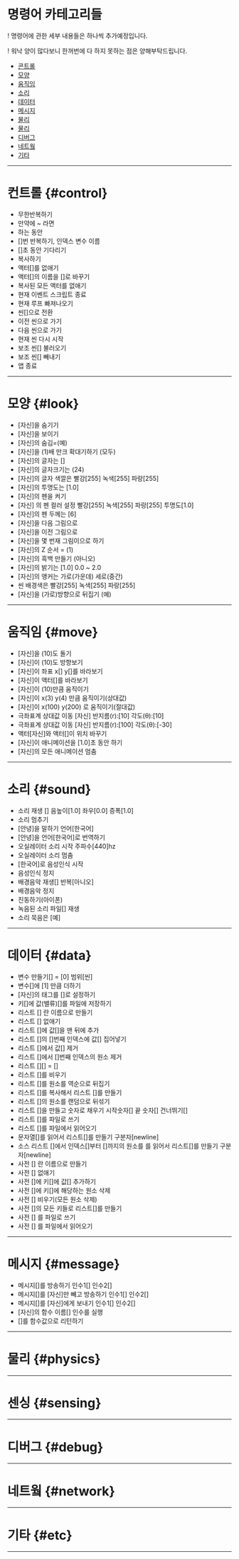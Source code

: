 # 명령어 카테고리들

! 명령어에 관한 세부 내용들은 하나씩 추가예정입니다.

! 워낙 양이 많다보니 한꺼번에 다 하지 못하는 점은 양해부탁드립니다.

* [콘트롤](#control)
* [모양](#look)
* [움직임](#move)
* [소리](#sound)
* [데이터](#data)
* [메시지](#message)
* [물리](#physics)
* [물리](#sensing)
* [디버그](#debug)
* [네트웤](#network)
* [기타](#etc)

---

# 컨트롤 {#control}

* 무한반복하기
* 만약에 ~ 라면
* 하는 동안
* []번 반복하기, 인덱스 변수 이름
* []초 동안 기다리기
* 복사하기
* 액터[]를 없애기
* 액터[]의 이름을 []로 바꾸기
* 복사된 모든 액터를 없애기
* 현재 이벤트 스크립트 종료
* 현재 루프 빠져나오기
* 씬[]으로 전환
* 이전 씬으로 가기
* 다음 씬으로 가기
* 현재 씬 다시 시작
* 보조 씬[] 불러오기
* 보조 씬[] 빼내기
* 앱 종료

---

# 모양 {#look}
* [자신]을 숨기기
* [자신]을 보이기
* [자신]의 숨김=(예)
* [자신]을 (1)배 만크 확대기하기 (모두)
* [자신]의 글자는 []
* [자신]의 글자크기는 (24)
* [자신]의 글자 색깔은 빨강[255] 녹색[255] 파랑[255]
* [자신]의 투명도는 [1.0]
* [자신]의 펜을 켜기
* [자신] 의 펜 컬러 설정 빨강[255] 녹색[255] 파랑[255] 투명도[1.0]
* [자신]의 펜 두께는 [6]
* [자신]을 다음 그림으로
* [자신]을 이전 그림으로
* [자신]을 몇 번재 그림이으로 하기
* [자신]의 Z 순서 = (1)
* [자신]의 흑백 만들기 (아니오)
* [자신]의 밝기는 [1.0] 0.0 ~ 2.0
* [자신]의 앵커는 가로(가운데) 세로(중간)
* 씬 배경색은 빨강[255] 녹색[255] 파랑[255]
* [자신]을 (가로)방향으로 뒤집기 (예)

---

# 움직임 {#move}

* [자신]을 (10)도 돌기
* [자신]이 (10)도 방향보기
* [자신]이 좌표 x[] y[]를 바라보기
* [자신]이 액터[]를 바라보기
* [자신]이 (10)만큼 움직이기
* [자신]이 x(3) y(4) 만큼 움직이기(상대값)
* [자신]이 x(100) y(200) 로 움직이기(절대값)
* 극좌표계 상대값 이동 [자신] 반지름(r):[10] 각도(θ):[10]
* 극좌표계 상대값 이동 [자신] 반지름(r):[100] 각도(θ):[-30]
* 액터[자신]와 액터[]이 위치 바꾸기
* [자신]이 애니메이션을 [1.0]초 동안 하기
* [자신]의 모든 애니메이션 멈춤



----

# 소리 {#sound}

* 소리 재생 [] 음높이[1.0] 좌우[0.0] 증폭[1.0]
* 소리 멈추기
* [안녕]을 말하기 언어[한국어]
* [안녕]을 언어[한국어]로 번역하기
* 오실레이터 소리 시작 주파수[440]hz
* 오실레이터 소리 멈춤
* [한국어]로 음성인식 시작 
* 음성인식 정지
* 배경음악 재생[] 반복[아니오]
* 배경음악 정지
* 진동하기(아이폰)
* 녹음된 소리 파일[] 재생
* 소리 묵음은 [예]

---

# 데이터 {#data}
* 변수 만들기[] = [0] 범위[씬]
* 변수[]에 [1] 만큼 더하기
* [자신]의 태그를 []로 설정하기
* 키[]에 값(밸류)[]를 파일에 저장하기
* 리스트 [] 란 이름으로 만들기
* 리스트 [] 없애기
* 리스트 []에 값[]을 맨 뒤에 추가
* 리스트 []의 []번째 인덱스에 값[] 집어넣기
* 리스트 []에서 값[] 제거
* 리스트 []에서 []번째 인덱스의 원소 제거
* 리스트 [][] = []
* 리스트 []를 비우기
* 리스트 []를 원소를 역순으로 뒤집기
* 리스트 []를 복사해서 리스트 []를 만들기
* 리스트 []의 원소를 랜덤으로 뒤섞기
* 리스트 []을 만들고 숫자로 채우기 시작숫자[] 끝 숫자[] 건너뛰기[]
* 리스트 []를 파일로 쓰기
* 리스트 []를 파일에서 읽어오기
* 문자열[]를 읽어서 리스트[]를 만들기 구분자[newline]
* 소스 리스트 []에서 인덱스[]부터 []까지의 원소를 를 읽어서 리스트[]를 만들기 구분자[newline]
* 사전 [] 란 이름으로 만들기
* 사전 [] 없애기
* 사전 []에 키[]에 값[] 추가하기
* 사전 []에 키[]에 해당하는 원소 삭제
* 사전 [] 비우기(모든 원소 삭제)
* 사전 []의 모든 키들로 리스트[]를 만들기
* 사전 [] 를 파일로 쓰기
* 사전 [] 를 파일에서 읽어오기


---

# 메시지 {#message}

* 메시지[]를 방송하기 인수1[] 인수2[]
* 메시지[]를 [자신]만 빼고 방송하기 인수1[] 인수2[]
* 메시지[]를 [자신]에게 보내기 인수1[] 인수2[]
* [자신]의 함수 이름[] 인수를 실행
* []를 함수값으로 리턴하기

---

# 물리 {#physics}

---

# 센싱 {#sensing}

---

# 디버그 {#debug}

---

# 네트웤 {#network}

---

# 기타 {#etc}

---



